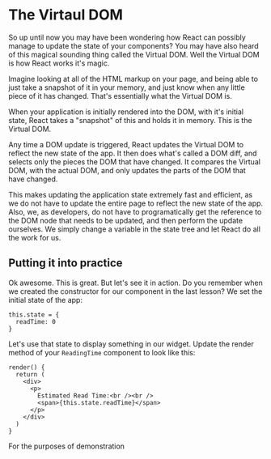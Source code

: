 # The Virtaul DOM

So up until now you may have been wondering how React can possibly manage
to update the state of your components? You may have also heard of this
magical sounding thing called the Virtual DOM. Well the Virtual DOM is how
React works it's magic.

Imagine looking at all of the HTML markup on your page, and being able to
just take a snapshot of it in your memory, and just know when any little piece
of it has changed. That's essentially what the Virtual DOM is.

When your application is initially rendered into the DOM, with it's initial
state, React takes a "snapshot" of this and holds it in memory. This is the
Virtual DOM.

Any time a DOM update is triggered, React updates the Virtual DOM to reflect
the new state of the app. It then does what's called a DOM diff, and selects
only the pieces the DOM that have changed. It compares the Virtual DOM, with
the actual DOM, and only updates the parts of the DOM that have changed.

This makes updating the application state extremely fast and efficient, as
we do not have to update the entire page to reflect the new state of the app.
Also, we, as developers, do not have to programatically get the reference to
the DOM node that needs to be updated, and then perform the update ourselves.
We simply change a variable in the state tree and let React do all the work
for us.

## Putting it into practice

Ok awesome. This is great. But let's see it in action. Do you remember when
we created the constructor for our component in the last lesson? We set
the initial state of the app:
```es6
this.state = {
  readTime: 0
}
```

Let's use that state to display something in our widget. Update the render
method of your `ReadingTime` component to look like this:
```es6
render() {
  return (
    <div>
      <p>
        Estimated Read Time:<br /><br />
        <span>{this.state.readTime}</span>
      </p>
    </div>
  )
}
```

For the purposes of demonstration
